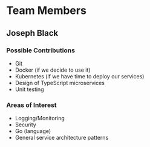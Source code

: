# Team Members

## Joseph Black

### Possible Contributions

* Git
* Docker (if we decide to use it)
* Kubernetes (if we have time to deploy our services)
* Design of TypeScript microservices
* Unit testing

### Areas of Interest

* Logging/Monitoring
* Security
* Go (language)
* General service architecture patterns
